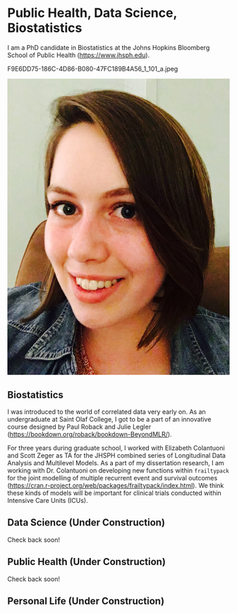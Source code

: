 # Public Health, Data Science, Biostatistics

I am a PhD candidate in Biostatistics at the Johns Hopkins Bloomberg School of Public Health (https://www.jhsph.edu).

F9E6DD75-186C-4D86-B080-47FC189B4A56_1_101_a.jpeg

![myFace](/F9E6DD75-186C-4D86-B080-47FC189B4A56_1_101_a.jpeg)

## Biostatistics

I was introduced to the world of correlated data very early on. 
As an undergraduate at Saint Olaf College, I got to be a part of an innovative course designed by Paul Roback and Julie Legler (https://bookdown.org/roback/bookdown-BeyondMLR/).

For three years during graduate school, I worked with Elizabeth Colantuoni and Scott Zeger as TA for the JHSPH combined series of Longitudinal Data Analysis and Multilevel Models. 
As a part of my dissertation research, I am working with Dr. Colantuoni on developing new functions within `frailtypack` for the joint modelling of multiple recurrent event and survival outcomes (https://cran.r-project.org/web/packages/frailtypack/index.html).
We think these kinds of models will be important for clinical trials conducted within Intensive Care Units (ICUs).


## Data Science (Under Construction)

Check back soon!

## Public Health (Under Construction)

Check back soon!

## Personal Life (Under Construction)
